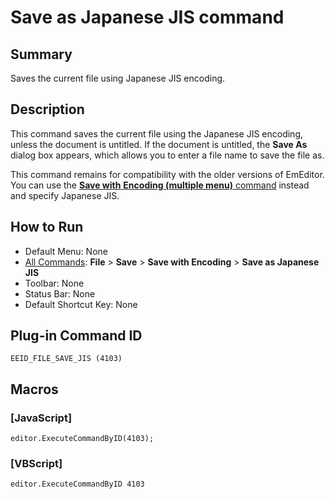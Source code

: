 # Save as Japanese JIS command

## Summary

Saves the current file using Japanese JIS encoding.

## Description

This command saves the current file using the
Japanese JIS encoding, unless the document is untitled. If the document is
untitled, the **Save As** dialog box appears,
which allows you to enter a file name to save the file as.

This command remains for compatibility with the older versions of
EmEditor. You can use the [**Save with** **Encoding (multiple menu)** command](file_save_defined) instead and specify Japanese JIS.

## How to Run

- Default Menu: None
- [All Commands](../tools/all_commands): **File** \> **Save**
\> **Save with Encoding** \> **Save as Japanese JIS**
- Toolbar: None
- Status Bar: None
- Default Shortcut Key: None

## Plug-in Command ID

```
EEID_FILE_SAVE_JIS (4103)
```

## Macros

### \[JavaScript\]

```
editor.ExecuteCommandByID(4103);
```

### \[VBScript\]

```
editor.ExecuteCommandByID 4103
```
